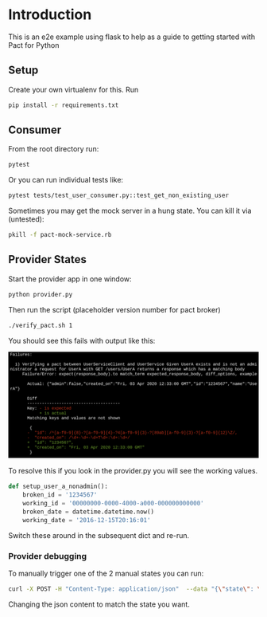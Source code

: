 # Introduction

This is an e2e example using flask to help as a guide to getting started with Pact for Python

## Setup

Create your own virtualenv for this. Run

```bash
pip install -r requirements.txt
```

## Consumer

From the root directory run:

```bash
pytest
```

Or you can run individual tests like:

```bash
pytest tests/test_user_consumer.py::test_get_non_existing_user
```

Sometimes you may get the mock server in a hung state. You can kill it via (untested):

```bash
pkill -f pact-mock-service.rb
```

## Provider States

Start the provider app in one window:

```bash
python provider.py
```

Then run the script (placeholder version number for pact broker)

```bash
./verify_pact.sh 1
```

You should see this fails with output like this:

![error image](images/error_output.png)

To resolve this if you look in the provider.py you will see the working values.

```python
def setup_user_a_nonadmin():
    broken_id = '1234567'
    working_id = '00000000-0000-4000-a000-000000000000'
    broken_date = datetime.datetime.now()
    working_date = '2016-12-15T20:16:01'

```

Switch these around in the subsequent dict and re-run.

### Provider debugging

To manually trigger one of the 2 manual states you can run:

```bash
curl -X POST -H "Content-Type: application/json"  --data "{\"state\": \"UserA exists and is not an administrator\"}" http://127.0.0.1:5000/_pact/provider_states
```

Changing the json content to match the state you want.
